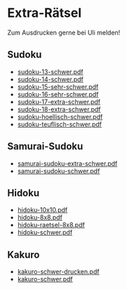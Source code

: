 Extra-Rätsel
============

Zum Ausdrucken gerne bei Uli melden!

## Sudoku

- [sudoku-13-schwer.pdf](sudoku-13-schwer.pdf)
- [sudoku-14-schwer.pdf](sudoku-14-schwer.pdf)
- [sudoku-15-sehr-schwer.pdf](sudoku-15-sehr-schwer.pdf)
- [sudoku-16-sehr-schwer.pdf](sudoku-16-sehr-schwer.pdf)
- [sudoku-17-extra-schwer.pdf](sudoku-17-extra-schwer.pdf)
- [sudoku-18-extra-schwer.pdf](sudoku-18-extra-schwer.pdf)
- [sudoku-hoellisch-schwer.pdf](sudoku-hoellisch-schwer.pdf)
- [sudoku-teuflisch-schwer.pdf](sudoku-teuflisch-schwer.pdf)

## Samurai-Sudoku

- [samurai-sudoku-extra-schwer.pdf](samurai-sudoku-extra-schwer.pdf)
- [samurai-sudoku-schwer.pdf](samurai-sudoku-schwer.pdf)

## Hidoku

- [hidoku-10x10.pdf](hidoku-10x10.pdf)
- [hidoku-8x8.pdf](hidoku-8x8.pdf)
- [hidoku-raetsel-8x8.pdf](hidoku-raetsel-8x8.pdf)
- [hidoku-schwer.pdf](hidoku-schwer.pdf)

## Kakuro

- [kakuro-schwer-drucken.pdf](kakuro-schwer-drucken.pdf)
- [kakuro-schwer.pdf](kakuro-schwer.pdf)
